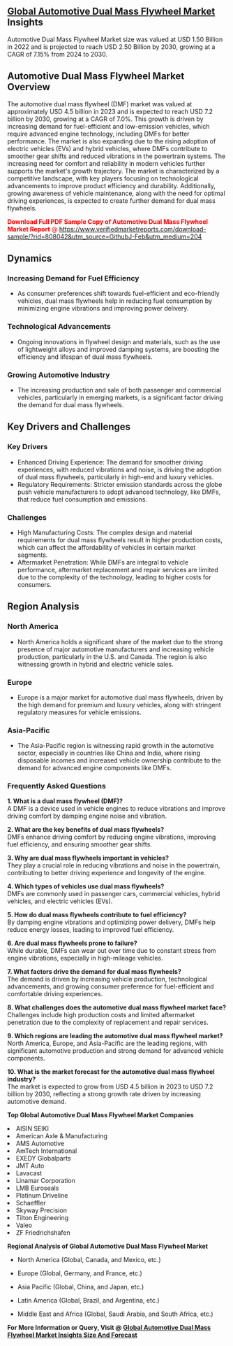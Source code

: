 <h2><a href="https://www.verifiedmarketreports.com/download-sample/?rid=808042&amp;utm_source=GithubJ&amp;utm_medium=204" target="_blank">Global Automotive Dual Mass Flywheel Market</a> Insights</h2><p>Automotive Dual Mass Flywheel Market size was valued at USD 1.50 Billion in 2022 and is projected to reach USD 2.50 Billion by 2030, growing at a CAGR of 7.15% from 2024 to 2030.</p><p> <h2>Automotive Dual Mass Flywheel Market Overview</h2> <p>The automotive dual mass flywheel (DMF) market was valued at approximately USD 4.5 billion in 2023 and is expected to reach USD 7.2 billion by 2030, growing at a CAGR of 7.0%. This growth is driven by increasing demand for fuel-efficient and low-emission vehicles, which require advanced engine technology, including DMFs for better performance. The market is also expanding due to the rising adoption of electric vehicles (EVs) and hybrid vehicles, where DMFs contribute to smoother gear shifts and reduced vibrations in the powertrain systems. The increasing need for comfort and reliability in modern vehicles further supports the market's growth trajectory. The market is characterized by a competitive landscape, with key players focusing on technological advancements to improve product efficiency and durability. Additionally, growing awareness of vehicle maintenance, along with the need for optimal driving experiences, is expected to create further demand for dual mass flywheels. <p><span class=""><span style="color: #ff0000;"><strong>Download Full PDF Sample Copy of Automotive Dual Mass Flywheel Market Report</strong> @ </span><a href="https://www.verifiedmarketreports.com/download-sample/?rid=808042&amp;utm_source=GithubJ-Feb&amp;utm_medium=204" target="_blank">https://www.verifiedmarketreports.com/download-sample/?rid=808042&amp;utm_source=GithubJ-Feb&amp;utm_medium=204</a></span></p></p> <h2>Dynamics</h2> <h3>Increasing Demand for Fuel Efficiency</h3> <ul> <li>As consumer preferences shift towards fuel-efficient and eco-friendly vehicles, dual mass flywheels help in reducing fuel consumption by minimizing engine vibrations and improving power delivery.</li> </ul> <h3>Technological Advancements</h3> <ul> <li>Ongoing innovations in flywheel design and materials, such as the use of lightweight alloys and improved damping systems, are boosting the efficiency and lifespan of dual mass flywheels.</li> </ul> <h3>Growing Automotive Industry</h3> <ul> <li>The increasing production and sale of both passenger and commercial vehicles, particularly in emerging markets, is a significant factor driving the demand for dual mass flywheels.</li> </ul> <h2>Key Drivers and Challenges</h2> <h3>Key Drivers</h3> <ul> <li>Enhanced Driving Experience: The demand for smoother driving experiences, with reduced vibrations and noise, is driving the adoption of dual mass flywheels, particularly in high-end and luxury vehicles.</li> <li>Regulatory Requirements: Stricter emission standards across the globe push vehicle manufacturers to adopt advanced technology, like DMFs, that reduce fuel consumption and emissions.</li> </ul> <h3>Challenges</h3> <ul> <li>High Manufacturing Costs: The complex design and material requirements for dual mass flywheels result in higher production costs, which can affect the affordability of vehicles in certain market segments.</li> <li>Aftermarket Penetration: While DMFs are integral to vehicle performance, aftermarket replacement and repair services are limited due to the complexity of the technology, leading to higher costs for consumers.</li> </ul> <h2>Region Analysis</h2> <h3>North America</h3> <ul> <li>North America holds a significant share of the market due to the strong presence of major automotive manufacturers and increasing vehicle production, particularly in the U.S. and Canada. The region is also witnessing growth in hybrid and electric vehicle sales.</li> </ul> <h3>Europe</h3> <ul> <li>Europe is a major market for automotive dual mass flywheels, driven by the high demand for premium and luxury vehicles, along with stringent regulatory measures for vehicle emissions.</li> </ul> <h3>Asia-Pacific</h3> <ul> <li>The Asia-Pacific region is witnessing rapid growth in the automotive sector, especially in countries like China and India, where rising disposable incomes and increased vehicle ownership contribute to the demand for advanced engine components like DMFs.</li> </ul> <h3>Frequently Asked Questions</h3> <p><strong>1. What is a dual mass flywheel (DMF)?</strong><br> A DMF is a device used in vehicle engines to reduce vibrations and improve driving comfort by damping engine noise and vibration.</p> <p><strong>2. What are the key benefits of dual mass flywheels?</strong><br> DMFs enhance driving comfort by reducing engine vibrations, improving fuel efficiency, and ensuring smoother gear shifts.</p> <p><strong>3. Why are dual mass flywheels important in vehicles?</strong><br> They play a crucial role in reducing vibrations and noise in the powertrain, contributing to better driving experience and longevity of the engine.</p> <p><strong>4. Which types of vehicles use dual mass flywheels?</strong><br> DMFs are commonly used in passenger cars, commercial vehicles, hybrid vehicles, and electric vehicles (EVs).</p> <p><strong>5. How do dual mass flywheels contribute to fuel efficiency?</strong><br> By damping engine vibrations and optimizing power delivery, DMFs help reduce energy losses, leading to improved fuel efficiency.</p> <p><strong>6. Are dual mass flywheels prone to failure?</strong><br> While durable, DMFs can wear out over time due to constant stress from engine vibrations, especially in high-mileage vehicles.</p> <p><strong>7. What factors drive the demand for dual mass flywheels?</strong><br> The demand is driven by increasing vehicle production, technological advancements, and growing consumer preference for fuel-efficient and comfortable driving experiences.</p> <p><strong>8. What challenges does the automotive dual mass flywheel market face?</strong><br> Challenges include high production costs and limited aftermarket penetration due to the complexity of replacement and repair services.</p> <p><strong>9. Which regions are leading the automotive dual mass flywheel market?</strong><br> North America, Europe, and Asia-Pacific are the leading regions, with significant automotive production and strong demand for advanced vehicle components.</p> <p><strong>10. What is the market forecast for the automotive dual mass flywheel industry?</strong><br> The market is expected to grow from USD 4.5 billion in 2023 to USD 7.2 billion by 2030, reflecting a strong growth rate driven by increasing automotive demand.</p> </p><p><strong>Top Global Automotive Dual Mass Flywheel Market Companies</strong></p><div data-test-id=""><p><li>AISIN SEIKI</li><li> American Axle & Manufacturing</li><li> AMS Automotive</li><li> AmTech International</li><li> EXEDY Globalparts</li><li> JMT Auto</li><li> Lavacast</li><li> Linamar Corporation</li><li> LMB Euroseals</li><li> Platinum Driveline</li><li> Schaeffler</li><li> Skyway Precision</li><li> Tilton Engineering</li><li> Valeo</li><li> ZF Friedrichshafen</li></p><div><strong>Regional Analysis of&nbsp;Global Automotive Dual Mass Flywheel Market</strong></div><ul><li dir="ltr"><p dir="ltr">North America&nbsp;(Global, Canada, and Mexico, etc.)</p></li><li dir="ltr"><p dir="ltr">Europe (Global, Germany, and France, etc.)</p></li><li dir="ltr"><p dir="ltr">Asia Pacific&nbsp;(Global, China, and Japan, etc.)</p></li><li dir="ltr"><p dir="ltr">Latin America&nbsp;(Global, Brazil, and Argentina, etc.)</p></li><li dir="ltr">Middle East and Africa&nbsp;(Global, Saudi Arabia, and South Africa, etc.)</li></ul><p><strong>For More Information or Query, Visit @&nbsp;</strong><strong><a href="https://www.verifiedmarketreports.com/product/automotive-dual-mass-flywheel-market/?utm_source=GithubJ&amp;utm_medium=204" target="_blank">Global Automotive Dual Mass Flywheel Market Insights Size And Forecast</a></strong></p></div>
